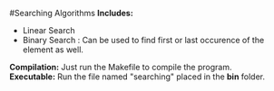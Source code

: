 #Searching Algorithms 
<b>Includes:</b><br>
- Linear Search
- Binary Search : Can be used to find first or last occurence of the element as well.

<b> Compilation:</b> Just run the Makefile to compile the program. <br>
<b> Executable:</b> Run the file named "searching" placed in the **bin** folder. 
